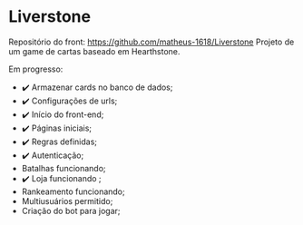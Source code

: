 # Liverstone 

Repositório do front: https://github.com/matheus-1618/Liverstone
Projeto de um game de cartas baseado em Hearthstone.

Em progresso:
- :heavy_check_mark: Armazenar cards no banco de dados;
- :heavy_check_mark: Configurações de urls;
- :heavy_check_mark: Início do front-end;
- :heavy_check_mark: Páginas iniciais;
- :heavy_check_mark: Regras definidas;
- :heavy_check_mark: Autenticação;
- Batalhas funcionando;
- :heavy_check_mark: Loja funcionando ;
- Rankeamento funcionando;
- Multiusuários permitido;
- Criação do bot para jogar;

